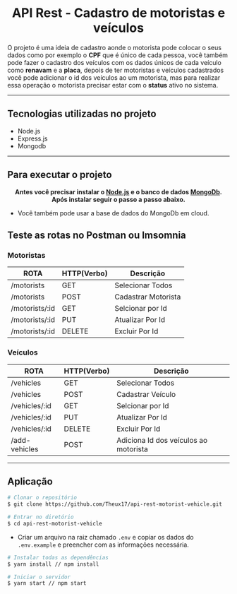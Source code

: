 <h1 align="center" > API Rest - Cadastro de motoristas e veículos  </h1>

<p>O projeto é uma ideia de cadastro aonde o motorista pode colocar o seus dados como por exemplo o <strong>CPF</strong> que é único de cada pessoa, você também pode fazer o cadastro dos veículos com os dados únicos de cada veículo como <strong>renavam</strong> e a <strong>placa</strong>, depois de ter motoristas e veículos cadastrados você pode adicionar o id dos veículos ao um motorista, mas para realizar essa operação o motorista precisar estar com o <strong>status</strong> ativo no sistema.</p>

---
## Tecnologias utilizadas no projeto

- Node.js
- Express.js
- Mongodb

---
## Para executar o projeto 

<p align="center"><strong> Antes você precisar instalar o 
<a href="https://nodejs.org/en/download">Node.js</a> e o banco de dados <a href="https://www.mongodb.com/try/download/community">MongoDb</a>. Após instalar seguir o passo a passo abaixo.</strong></p>

* Você também pode usar a base de dados do MongoDb em cloud.

## Teste as rotas no Postman ou Imsomnia

### Motoristas

ROTA                  |     HTTP(Verbo)   |      Descrição        | 
 -------------------- | ----------------- | --------------------- | 
/motorists            |       GET         | Selecionar Todos      | 
/motorists            |       POST        | Cadastrar Motorista   | 
/motorists/:id        |       GET         | Selcionar por Id      | 
/motorists/:id        |       PUT         | Atualizar Por Id      |   
/motorists/:id        |       DELETE      | Excluir Por Id        |


### Veículos

ROTA                  |     HTTP(Verbo)   |      Descrição        | 
 -------------------- | ----------------- | --------------------- | 
/vehicles             |       GET         | Selecionar Todos      | 
/vehicles             |       POST        |  Cadastrar Veículo    | 
/vehicles/:id         |       GET         | Selcionar por Id      | 
/vehicles/:id         |       PUT         | Atualizar Por Id      |    
/vehicles/:id         |       DELETE      | Excluir Por Id        |
/add-vehicles         |       POST        | Adiciona Id dos veículos ao motorista |

---
## Aplicação

```bash
# Clonar o repositório
$ git clone https://github.com/Theux17/api-rest-motorist-vehicle.git

# Entrar no diretório 
$ cd api-rest-motorist-vehicle

```
* Criar um arquivo na raiz chamado `.env` e copiar os dados do `.env.example` e preencher com as informações necessária.

```bash
# Instalar todas as dependências 
$ yarn install // npm install

# Iniciar o servidor
$ yarn start // npm start
```